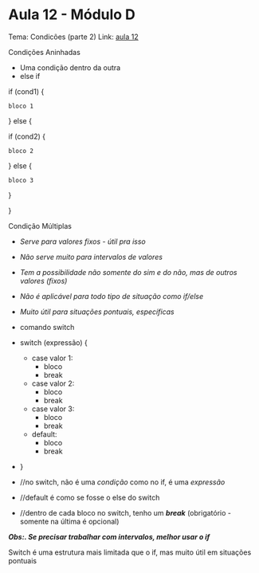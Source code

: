 # Aula 12 - Módulo D

Tema: Condicões (parte 2)
Link: [aula 12](https://youtu.be/EEStcIe8rAM)

Condições Aninhadas

- Uma condição dentro da outra
- else if

if (cond1) {

    bloco 1

} else {

if (cond2) {

    bloco 2

} else {

    bloco 3

}

}

Condição Múltiplas 

- *Serve para valores fixos - útil pra isso*
- *Não serve muito para intervalos de valores*
- *Tem a possibilidade não somente do sim e do não, mas de outros valores (fixos)*
- *Não é aplicável para todo tipo de situação como if/else*
- *Muito útil para situações pontuais, específicas*

- comando switch
- switch (expressão) {
    - case valor 1:
        - bloco
        - break
    - case valor 2:
        - bloco
        - break
    - case valor 3:
        - bloco
        - break
    - default:
        - bloco
        - break
- }
- //no switch, não é uma *condição* como no if, é uma *expressão*
- //default é como se fosse o else do switch
- //dentro de cada bloco no switch, tenho um ***break*** (obrigatório - somente na última é opcional)

***Obs:. Se precisar trabalhar com intervalos, melhor usar o if***

Switch é uma estrutura mais limitada que o if, mas muito útil em situações pontuais